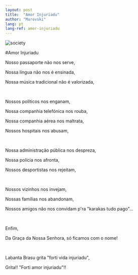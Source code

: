 ```yaml
---
layout: post
title:  "Amor Injuriadu"
author: "Marovski"
lang: pt
lang-ref: amor-injuriadu
---
```

 
![society](https://static.boredpanda.com/blog/wp-content/uploads/2017/06/11885273_935875969840699_967361434921832664_n-5942578c952ee__880.jpg "Amor Injuriadu")

#Amor Injuriadu
<br>
<p>Nosso passaporte não nos serve, 
</p><p>Nossa língua não nos é ensinada, </p>
<p>Nossa música tradicional não é valorizada,</p>
<br>

<p>Nossos políticos nos enganam,</p>
<p>Nossa companhia telefónica nos rouba,</p>
<p>Nossa companhia aérea nos maltrata,</p>
<p>Nossos hospitais nos abusam,</p><br>

<p>Nossa administração pública nos despreza,</p>
<p>Nossa polícia nos afronta,</p>
<p>Nossos desportistas nos rejeitam,</p>
<br>
<p>Nossos vizinhos nos invejam,</p>
<p>Nossas famílias nos abandonam,</p>
<p>Nossos amigos não nos convidam p'ra "karakas tudo pago"...</p>
<br>

<p>Enfim,</p>
<p>Da Graça da Nossa Senhora, só ficamos com o nome!</p>
<br>
<p>Labanta Brasu grita "forti vida injuriadu",</p>
<p>Grita!! "Forti amor injuriadu"!!</p>
